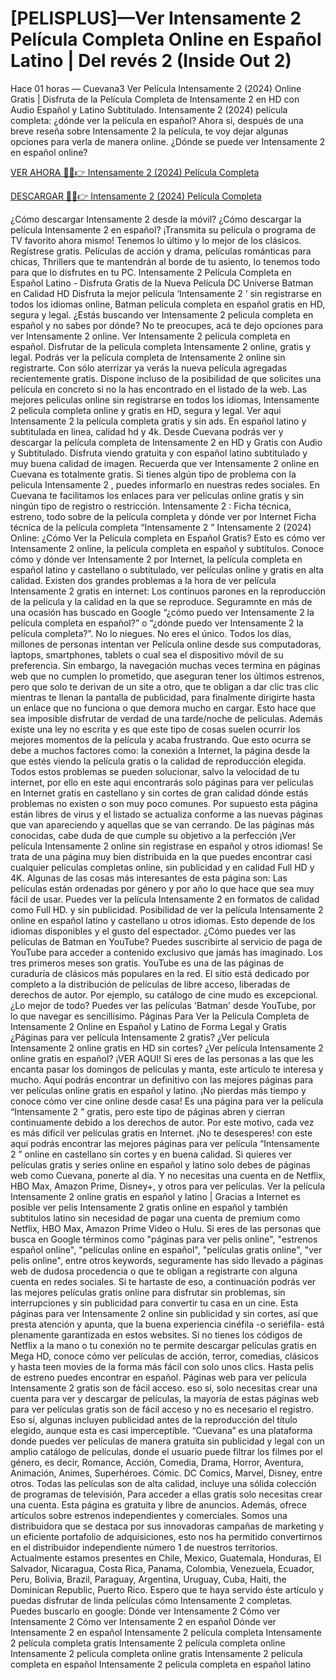 # [PELISPLUS]—Ver Intensamente 2 Película Completa Online en Español Latino | Del revés 2 (Inside Out 2)

Hace 01 horas — Cuevana3 Ver Película Intensamente 2 (2024) Online Gratis | Disfruta de la Película Completa de Intensamente 2 en HD con Audio Español y Latino Subtitulado. Intensamente 2 (2024) película completa: ¿dónde ver la película en español? Ahora si, después de una breve reseña sobre Intensamente 2 la película, te voy dejar algunas opciones para verla de manera online. ¿Dónde se puede ver Intensamente 2 en español online?

[VER AHORA 🔴✅👉 Intensamente 2 (2024) Película Completa](https://flixstreamovie.com/es/movie/1022789/inside-out-2.git)

[DESCARGAR 🔴✅👉 Intensamente 2 (2024) Película Completa](https://flixstreamovie.com/es/movie/1022789/inside-out-2.git)

¿Cómo descargar Intensamente 2 desde la móvil? ¿Cómo descargar la película Intensamente 2 en español? ¡Transmita su película o programa de TV favorito ahora mismo! Tenemos lo último y lo mejor de los clásicos. Regístrese gratis. Películas de acción y drama, películas románticas para chicas, Thrillers que te mantendrán al borde de tu asiento, lo tenemos todo para que lo disfrutes en tu PC. Intensamente 2 Película Completa en Español Latino - Disfruta Gratis de la Nueva Película DC Universe Batman en Calidad HD Disfruta la mejor película ‘Intensamente 2 ’ sin registrarse en todos los idiomas online, Batman película completa en español gratis en HD, segura y legal. ¿Estás buscando ver Intensamente 2 pelicula completa en español y no sabes por dónde? No te preocupes, acá te dejo opciones para ver Intensamente 2 online. Ver Intensamente 2 película completa en español. Disfrutar de la película completa Intensamente 2 online, gratis y legal. Podrás ver la película completa de Intensamente 2 online sin registrarte. Con sólo aterrizar ya verás la nueva película agregadas recientemente gratis. Dispone incluso de la posibilidad de que solicites una película en concreto si no la has encontrado en el listado de la web. Las mejores peliculas online sin registrarse en todos los idiomas, Intensamente 2 pelicula completa online y gratis en HD, segura y legal. Ver aqui Intensamente 2 la película completa gratis y sin ads. En español latino y subtitulada en linea, calidad hd y 4k. Desde Cuevana podrás ver y descargar la película completa de Intensamente 2 en HD y Gratis con Audio y Subtitulado. Disfruta viendo gratuita y con español latino subtitulado y muy buena calidad de imagen. Recuerda que ver Intensamente 2 online en Cuevana es totalmente gratis. Si tienes algún tipo de problema con la pelicula Intensamente 2 , puedes informarlo en nuestras redes sociales. En Cuevana te facilitamos los enlaces para ver peliculas online gratis y sin ningún tipo de registro o restricción. Intensamente 2 : Ficha técnica, estreno, todo sobre de la película completa y dónde ver por Internet Ficha técnica de la película completa “Intensamente 2 ” Intensamente 2 (2024) Online: ¿Cómo Ver la Película completa en Español Gratis? Esto es cómo ver Intensamente 2 online, la película completa en español y subtítulos. Conoce cómo y dónde ver Intensamente 2 por Internet, la película completa en español latino y castellano o subtitulado, ver películas online y gratis en alta calidad. Existen dos grandes problemas a la hora de ver película Intensamente 2 gratis en internet: Los continuos parones en la reproducción de la película y la calidad en la que se reproduce. Seguramnte en más de una ocasión has buscado en Google “¿cómo puedo ver Intensamente 2 la película completa en español?” o “¿dónde puedo ver Intensamente 2 la película completa?”. No lo niegues. No eres el único. Todos los días, millones de personas intentan ver Película online desde sus computadoras, laptops, smartphones, tablets o cual sea el dispositivo móvil de su preferencia. Sin embargo, la navegación muchas veces termina en páginas web que no cumplen lo prometido, que aseguran tener los últimos estrenos, pero que solo te derivan de un site a otro, que te obligan a dar clic tras clic mientras te llenan la pantalla de publicidad, para finalmente dirigirte hasta un enlace que no funciona o que demora mucho en cargar. Esto hace que sea imposible disfrutar de verdad de una tarde/noche de películas. Además existe una ley no escrita y es que este tipo de cosas suelen ocurrir los mejores momentos de la película y acaba frustrando. Que esto ocurra se debe a muchos factores como: la conexión a Internet, la página desde la que estés viendo la película gratis o la calidad de reproducción elegida. Todos estos problemas se pueden solucionar, salvo la velocidad de tu internet, por ello en este aqui encontrarás solo páginas para ver películas en Internet gratis en castellano y sin cortes de gran calidad dónde estás problemas no existen o son muy poco comunes. Por supuesto esta página están libres de virus y el listado se actualiza conforme a las nuevas páginas que van apareciendo y aquellas que se van cerrando. De las páginas más conocidas, cabe duda de que cumple su objetivo a la perfección ¡Ver película Intensamente 2 online sin registrase en español y otros idiomas! Se trata de una página muy bien distribuida en la que puedes encontrar casi cualquier películas completas online, sin publicidad y en calidad Full HD y 4K. Algunas de las cosas más interesantes de esta página son: Las películas están ordenadas por género y por año lo que hace que sea muy fácil de usar. Puedes ver la película Intensamente 2 en formatos de calidad como Full HD. y sin publicidad. Posibilidad de ver la película Intensamente 2 online en español latino y castellano u otros idiomas. Esto depende de los idiomas disponibles y el gusto del espectador. ¿Cómo puedes ver las películas de Batman en YouTube? Puedes suscribirte al servicio de paga de YouTube para acceder a contenido exclusivo que jamás has imaginado. Los tres primeros meses son gratis. YouTube es una de las páginas de curaduría de clásicos más populares en la red. El sitio está dedicado por completo a la distribución de películas de libre acceso, liberadas de derechos de autor. Por ejemplo, su catálogo de cine mudo es excepcional. ¿Lo mejor de todo? Puedes ver las películas 'Batman' desde YouTube, por lo que navegar es sencillísimo. Páginas Para Ver la Película Completa de Intensamente 2 Online en Español y Latino de Forma Legal y Gratis ¿Páginas para ver película Intensamente 2 gratis? ¿Ver película Intensamente 2 online gratis en HD sin cortes? ¿Ver película Intensamente 2 online gratis en español? ¡VER AQUI! Si eres de las personas a las que les encanta pasar los domingos de películas y manta, este artículo te interesa y mucho. Aquí podrás encontrar un definitivo con las mejores páginas para ver películas online gratis en español y latino. ¡No pierdas más tiempo y conoce cómo ver cine online desde casa! Es una página para ver la película “Intensamente 2 ” gratis, pero este tipo de páginas abren y cierran continuamente debido a los derechos de autor. Por este motivo, cada vez es más difícil ver películas gratis en Internet. ¡No te desesperes! con este aqui podrás encontrar las mejores páginas para ver película “Intensamente 2 ” online en castellano sin cortes y en buena calidad. Si quieres ver películas gratis y series online en español y latino solo debes de páginas web como Cuevana, ponerte al día. Y no necesitas una cuenta en de Netflix, HBO Max, Amazon Prime, Disney+, y otros para ver películas. Ver la película Intensamente 2 online gratis en español y latino | Gracias a Internet es posible ver pelis Intensamente 2 gratis online en español y también subtitulos latino sin necesidad de pagar una cuenta de premium como Netflix, HBO Max, Amazon Prime Video o Hulu. Si eres de las personas que busca en Google términos como "páginas para ver pelis online", "estrenos español online", "películas online en español", "películas gratis online", "ver pelis online", entre otros keywords, seguramente has sido llevado a páginas web de dudosa procedencia o que te obligan a registrarte con alguna cuenta en redes sociales. Si te hartaste de eso, a continuación podrás ver las mejores películas gratis online para disfrutar sin problemas, sin interrupciones y sin publicidad para convertir tu casa en un cine. Esta páginas para ver Intensamente 2 online sin publicidad y sin cortes, así que presta atención y apunta, que la buena experiencia cinéfila -o seriéfila- está plenamente garantizada en estos websites. Si no tienes los códigos de Netflix a la mano o tu conexión no te permite descargar películas gratis en Mega HD, conoce cómo ver películas de acción, terror, comedias, clásicos y hasta teen movies de la forma más fácil con solo unos clics. Hasta pelis de estreno puedes encontrar en español. Páginas web para ver película Intensamente 2 gratis son de fácil acceso. eso sí, solo necesitas crear una cuenta para ver y descargar de películas, la mayoría de estas páginas web para ver películas gratis son de fácil acceso y no es necesario el registro. Eso sí, algunas incluyen publicidad antes de la reproducción del título elegido, aunque esta es casi imperceptible. “Cuevana” es una plataforma donde puedes ver películas de manera gratuita sin publicidad y legal con un amplio catálogo de películas, donde el usuario puede filtrar los filmes por el género, es decir, Romance, Acción, Comedia, Drama, Horror, Aventura, Animación, Animes, Superhéroes. Cómic. DC Comics, Marvel, Disney, entre otros. Todas las películas son de alta calidad, incluye una sólida colección de programas de televisión, Para acceder a ellas gratis solo necesitas crear una cuenta. Esta página es gratuita y libre de anuncios. Además, ofrece artículos sobre estrenos independientes y comerciales. Somos una distribuidora que se destaca por sus innovadoras campañas de marketing y un eficiente portafolio de adquisiciones, esto nos ha permitido convertirnos en el distribuidor independiente número 1 de nuestros territorios. Actualmente estamos presentes en Chile, Mexico, Guatemala, Honduras, El Salvador, Nicaragua, Costa Rica, Panama, Colombia, Venezuela, Ecuador, Peru, Bolivia, Brazil, Paraguay, Argentina, Uruguay, Cuba, Haiti, the Dominican Republic, Puerto Rico. Espero que te haya servido éste artículo y puedas disfrutar de linda películas cómo Intensamente 2 completas. Puedes buscarlo en google: Dónde ver Intensamente 2 Cómo ver Intensamente 2 Cómo ver Intensamente 2 en español Dónde ver Intensamente 2 en español Intensamente 2 película completa Intensamente 2 película completa gratis Intensamente 2 película completa online Intensamente 2 película completa online gratis Intensamente 2 pelicula completa en español Intensamente 2 pelicula completa en español latino

